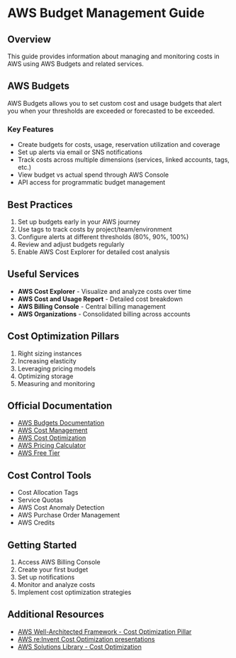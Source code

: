
# AWS Budget Management Guide

## Overview
This guide provides information about managing and monitoring costs in AWS using AWS Budgets and related services.

## AWS Budgets
AWS Budgets allows you to set custom cost and usage budgets that alert you when your thresholds are exceeded or forecasted to be exceeded.

### Key Features
- Create budgets for costs, usage, reservation utilization and coverage
- Set up alerts via email or SNS notifications 
- Track costs across multiple dimensions (services, linked accounts, tags, etc.)
- View budget vs actual spend through AWS Console
- API access for programmatic budget management

## Best Practices
1. Set up budgets early in your AWS journey
2. Use tags to track costs by project/team/environment
3. Configure alerts at different thresholds (80%, 90%, 100%)
4. Review and adjust budgets regularly
5. Enable AWS Cost Explorer for detailed cost analysis

## Useful Services
- **AWS Cost Explorer** - Visualize and analyze costs over time
- **AWS Cost and Usage Report** - Detailed cost breakdown
- **AWS Billing Console** - Central billing management
- **AWS Organizations** - Consolidated billing across accounts

## Cost Optimization Pillars
1. Right sizing instances
2. Increasing elasticity
3. Leveraging pricing models
4. Optimizing storage
5. Measuring and monitoring

## Official Documentation
- [AWS Budgets Documentation](https://docs.aws.amazon.com/cost-management/latest/userguide/budgets-managing-costs.html)
- [AWS Cost Management](https://aws.amazon.com/aws-cost-management/)
- [AWS Cost Optimization](https://aws.amazon.com/architecture/cost-optimization)
- [AWS Pricing Calculator](https://calculator.aws/)
- [AWS Free Tier](https://aws.amazon.com/free/)

## Cost Control Tools
- Cost Allocation Tags
- Service Quotas
- AWS Cost Anomaly Detection
- AWS Purchase Order Management
- AWS Credits

## Getting Started
1. Access AWS Billing Console
2. Create your first budget
3. Set up notifications
4. Monitor and analyze costs
5. Implement cost optimization strategies

## Additional Resources
- [AWS Well-Architected Framework - Cost Optimization Pillar](https://docs.aws.amazon.com/wellarchitected/latest/cost-optimization-pillar/welcome.html)
- [AWS re:Invent Cost Optimization presentations](https://www.youtube.com/playlist?list=PL2yQDdvlhXf_hIzmfHCdbcXj2hS5L5qwq)
- [AWS Solutions Library - Cost Optimization](https://aws.amazon.com/solutions/cost-optimization/)